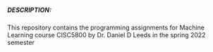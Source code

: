 ##### DESCRIPTION:

This repository contains the programming assignments for Machine Learning course CISC5800 by Dr. Daniel D Leeds in the spring 2022 semester
